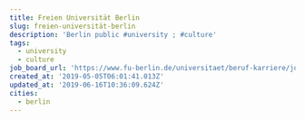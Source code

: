 ```yaml
---
title: Freien Universität Berlin
slug: freien-universität-berlin
description: 'Berlin public #university ; #culture'
tags:
  - university
  - culture
job_board_url: 'https://www.fu-berlin.de/universitaet/beruf-karriere/jobs/index.html'
created_at: '2019-05-05T06:01:41.013Z'
updated_at: '2019-06-16T10:36:09.624Z'
cities:
  - berlin
---
```


